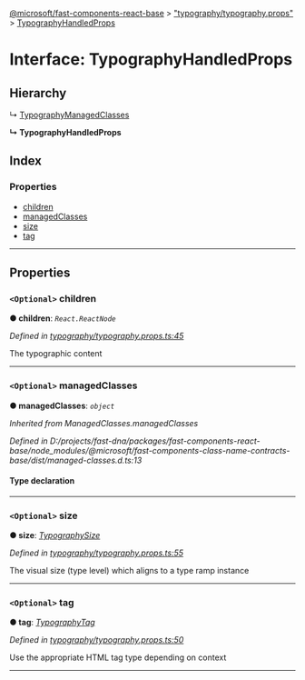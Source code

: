 [@microsoft/fast-components-react-base](../README.md) > ["typography/typography.props"](../modules/_typography_typography_props_.md) > [TypographyHandledProps](../interfaces/_typography_typography_props_.typographyhandledprops.md)

# Interface: TypographyHandledProps

## Hierarchy

↳  [TypographyManagedClasses](_typography_typography_props_.typographymanagedclasses.md)

**↳ TypographyHandledProps**

## Index

### Properties

* [children](_typography_typography_props_.typographyhandledprops.md#children)
* [managedClasses](_typography_typography_props_.typographyhandledprops.md#managedclasses)
* [size](_typography_typography_props_.typographyhandledprops.md#size)
* [tag](_typography_typography_props_.typographyhandledprops.md#tag)

---

## Properties

<a id="children"></a>

### `<Optional>` children

**● children**: *`React.ReactNode`*

*Defined in [typography/typography.props.ts:45](https://github.com/Microsoft/fast-dna/blob/164dd3ca/packages/fast-components-react-base/src/typography/typography.props.ts#L45)*

The typographic content

___
<a id="managedclasses"></a>

### `<Optional>` managedClasses

**● managedClasses**: *`object`*

*Inherited from ManagedClasses.managedClasses*

*Defined in D:/projects/fast-dna/packages/fast-components-react-base/node_modules/@microsoft/fast-components-class-name-contracts-base/dist/managed-classes.d.ts:13*

#### Type declaration

___
<a id="size"></a>

### `<Optional>` size

**● size**: *[TypographySize](../enums/_typography_typography_props_.typographysize.md)*

*Defined in [typography/typography.props.ts:55](https://github.com/Microsoft/fast-dna/blob/164dd3ca/packages/fast-components-react-base/src/typography/typography.props.ts#L55)*

The visual size (type level) which aligns to a type ramp instance

___
<a id="tag"></a>

### `<Optional>` tag

**● tag**: *[TypographyTag](../enums/_typography_typography_props_.typographytag.md)*

*Defined in [typography/typography.props.ts:50](https://github.com/Microsoft/fast-dna/blob/164dd3ca/packages/fast-components-react-base/src/typography/typography.props.ts#L50)*

Use the appropriate HTML tag type depending on context

___

